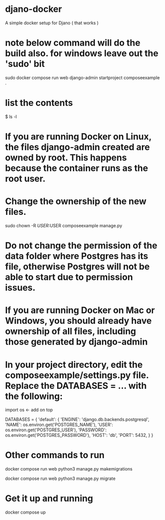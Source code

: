# djano-docker
A simple docker setup for Djano ( that works )
# note below command will do the build also. for windows leave out the 'sudo' bit
sudo docker compose run web django-admin startproject composeexample .

# list the contents
$ ls -l

# If you are running Docker on Linux, the files django-admin created are owned by root. This happens because the container runs as the root user.
# Change the ownership of the new files.

sudo chown -R $USER:$USER composeexample manage.py 

# Do not change the permission of the data folder where Postgres has its file, otherwise Postgres will not be able to start due to permission issues.

# If you are running Docker on Mac or Windows, you should already have ownership of all files, including those generated by django-admin

# In your project directory, edit the composeexample/settings.py file. Replace the DATABASES = ... with the following:


import os <- add on top

DATABASES = {
    'default': {
        'ENGINE': 'django.db.backends.postgresql',
        'NAME': os.environ.get('POSTGRES_NAME'),
        'USER': os.environ.get('POSTGRES_USER'),
        'PASSWORD': os.environ.get('POSTGRES_PASSWORD'),
        'HOST': 'db',
        'PORT': 5432,
    }
}

# Other commands to run

docker compose run web python3 manage.py makemigrations

docker compose run web python3 manage.py migrate

# Get it up and running
docker compose up
